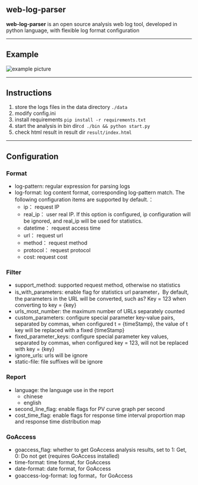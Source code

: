 ## web-log-parser
**web-log-parser** is an open source analysis web log tool, developed in python language, with flexible log format configuration

---

## Example
![example picture](https://raw.githubusercontent.com/JeffXue/web-log-parser/master/example.png)

---

## Instructions
1. store the logs files in the data directory `./data`
2. modify config.ini
3. install requirements `pip install -r requirements.txt`
3. start the analysis in bin dir`cd ./bin && python start.py`
4. check html result in result dir `result/index.html`

---

## Configuration

### Format
- log-pattern: regular expression for parsing logs
- log-format: log content format, corresponding log-pattern match. The following configuration items are supported by default.：
    - ip： request IP
    - real_ip： user real IP. If this option is configured, ip configuration will be ignored, and real_ip will be used for statistics.
    - datetime： request access time
    - url： request url
    - method： request method
    - protocol： request protocol
    - cost: request cost

### Filter
- support_method: supported request method, otherwise no statistics
- is_with_parameters: enable flag for statistics url parameter，By default, the parameters in the URL will be converted, such as? Key = 123 when converting to key = {key}
- urls_most_number: the maximum number of URLs separately counted
- custom_parameters: configure special parameter key-value pairs, separated by commas, when configured t = {timeStamp}, the value of t key will be replaced with a fixed {timeStamp}
- fixed_parameter_keys: configure special parameter key values, separated by commas, when configured key = 123,  will not be replaced with key = {key}
- ignore_urls: urls will be ignore
- static-file: file suffixes will be ignore

### Report
- language: the language use in the report
    - chinese
    - english
- second_line_flag: enable flags for PV curve graph per second
- cost_time_flag: enable flags for response time interval proportion map and response time distribution map

### GoAccess
- goaccess_flag: whether to get GoAccess analysis results, set to 1: Get, 0: Do not get (requires GoAccess installed)
- time-format: time format, for GoAccess
- date-format: date format, for GoAccess
- goaccess-log-format: log format，for GoAccess





    

